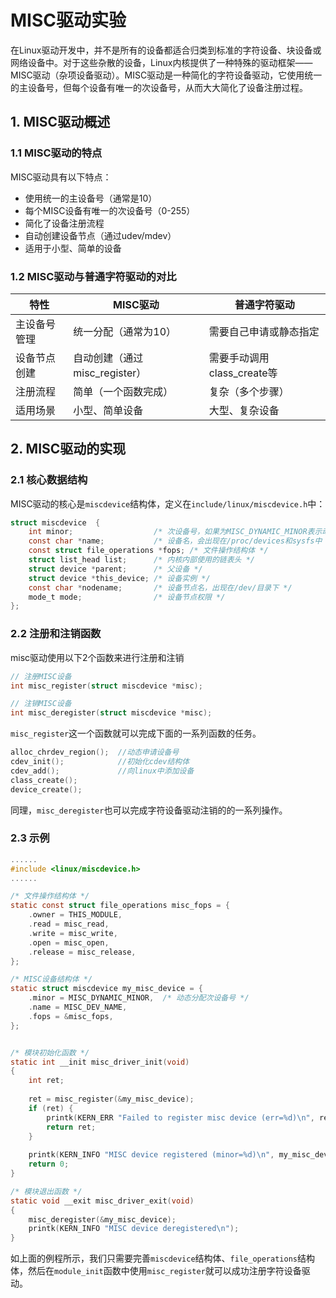 # MISC驱动实验

在Linux驱动开发中，并不是所有的设备都适合归类到标准的字符设备、块设备或网络设备中。对于这些杂散的设备，Linux内核提供了一种特殊的驱动框架——MISC驱动（杂项设备驱动）。MISC驱动是一种简化的字符设备驱动，它使用统一的主设备号，但每个设备有唯一的次设备号，从而大大简化了设备注册过程。

## 1. MISC驱动概述

### 1.1 MISC驱动的特点

MISC驱动具有以下特点：

- 使用统一的主设备号（通常是10）
- 每个MISC设备有唯一的次设备号（0-255）
- 简化了设备注册流程
- 自动创建设备节点（通过udev/mdev）
- 适用于小型、简单的设备

### 1.2 MISC驱动与普通字符驱动的对比

| 特性               | MISC驱动                  | 普通字符驱动               |
|--------------------|---------------------------|---------------------------|
| 主设备号管理       | 统一分配（通常为10）       | 需要自己申请或静态指定     |
| 设备节点创建       | 自动创建（通过misc_register）| 需要手动调用class_create等 |
| 注册流程           | 简单（一个函数完成）       | 复杂（多个步骤）           |
| 适用场景           | 小型、简单设备            | 大型、复杂设备            |

## 2. MISC驱动的实现

### 2.1 核心数据结构

MISC驱动的核心是`miscdevice`结构体，定义在`include/linux/miscdevice.h`中：

```c
struct miscdevice  {
    int minor;                  /* 次设备号，如果为MISC_DYNAMIC_MINOR表示动态分配 */
    const char *name;           /* 设备名，会出现在/proc/devices和sysfs中 */
    const struct file_operations *fops; /* 文件操作结构体 */
    struct list_head list;      /* 内核内部使用的链表头 */
    struct device *parent;      /* 父设备 */
    struct device *this_device; /* 设备实例 */
    const char *nodename;       /* 设备节点名，出现在/dev/目录下 */
    mode_t mode;                /* 设备节点权限 */
};

```

### 2.2 注册和注销函数

misc驱动使用以下2个函数来进行注册和注销
```c
// 注册MISC设备
int misc_register(struct miscdevice *misc);

// 注销MISC设备
int misc_deregister(struct miscdevice *misc);
```

`misc_register`这一个函数就可以完成下面的一系列函数的任务。
```c
alloc_chrdev_region();  //动态申请设备号
cdev_init();            //初始化cdev结构体
cdev_add();             //向linux中添加设备
class_create();         
device_create();
```
同理，`misc_deregister`也可以完成字符设备驱动注销的的一系列操作。

### 2.3 示例

```c
......
#include <linux/miscdevice.h>
......

/* 文件操作结构体 */
static const struct file_operations misc_fops = {
    .owner = THIS_MODULE,
    .read = misc_read,
    .write = misc_write,
    .open = misc_open,
    .release = misc_release,
};

/* MISC设备结构体 */
static struct miscdevice my_misc_device = {
    .minor = MISC_DYNAMIC_MINOR,  /* 动态分配次设备号 */
    .name = MISC_DEV_NAME,
    .fops = &misc_fops,
};


/* 模块初始化函数 */
static int __init misc_driver_init(void)
{
    int ret;
    
    ret = misc_register(&my_misc_device);
    if (ret) {
        printk(KERN_ERR "Failed to register misc device (err=%d)\n", ret);
        return ret;
    }
    
    printk(KERN_INFO "MISC device registered (minor=%d)\n", my_misc_device.minor);
    return 0;
}

/* 模块退出函数 */
static void __exit misc_driver_exit(void)
{
    misc_deregister(&my_misc_device);
    printk(KERN_INFO "MISC device deregistered\n");
}
```
如上面的例程所示，我们只需要完善`miscdevice`结构体、`file_operations`结构体，然后在`module_init`函数中使用`misc_register`就可以成功注册字符设备驱动。
